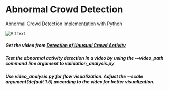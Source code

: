 # Abnormal Crowd Detection
Abnormal Crowd Detection Implementation with Python

![Alt text](/picture1.png?raw=true "Function Pick")

##### Get the video from [Detection of Unusual Crowd Activity](http://mha.cs.umn.edu/proj_events.shtml)

##### Test the abnormal activity detection in a video by using the --video_path command line argument to validation_analysis.py 

##### Use video_analysis.py for flow visualization. Adjust the --scale argument(default 1.5) according to the video for better visualization.